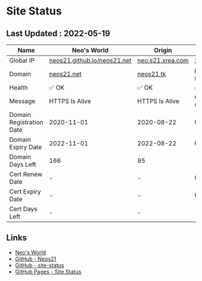 # Site Status


## Last Updated : 2022-05-19

| Name | Neo's World | Origin | GCE | OCI 1 | OCI 2 |
|------|---|---|---|---|---|
| Global IP                | [neos21.github.io/neos21.net](http://neos21.github.io/neos21.net/) | [neo.s21.xrea.com](http://neo.s21.xrea.com/) | [35.197.103.64](http://35.197.103.64/) | [140.238.56.203](http://140.238.56.203/) | [158.101.130.242](http://158.101.130.242/) |
| Domain                   | [neos21.net](http://neos21.net/) | [neos21.tk](http://neos21.tk/) | [neos21-gce.ga](http://neos21-gce.ga/) | [neos21-oci.cf](http://neos21-oci.cf/) | [neos21-oci.ml](http://neos21-oci.ml/) |
| Health                   | ✅ OK | ✅ OK | ✅ OK | ✅ OK | ✅ OK |
| Message                  | HTTPS Is Alive | HTTPS Is Alive | GCE Is Not Checked | HTTPS Is Alive | HTTPS Is Alive |
| Domain Registration Date | 2020-11-01 | 2020-08-22 | UNKNOWN | 2020-08-22 | 2020-08-22 |
| Domain Expiry Date       | 2022-11-01 | 2022-08-22 | UNKNOWN | 2022-08-22 | 2022-08-22 |
| Domain Days Left         | 166 | 95 | - | 95 | 95 |
| Cert Renew Date          | - | - | UNKNOWN | 2022-05-01 | 2022-05-01 |
| Cert Expiry Date         | - | - | UNKNOWN | 2022-07-16 | 2022-07-16 |
| Cert Days Left           | - | - | - | 58 | 58 |


## Links

- [Neo's World](https://neos21.net/)
- [GitHub - Neos21](https://github.com/Neos21/)
- [GitHub - site-status](https://github.com/Neos21/site-status)
- [GitHub Pages - Site Status](https://neos21.github.io/site-status/)
